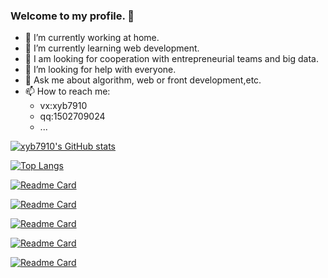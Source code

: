 ### Welcome to my profile. 👋

- 🔭 I’m currently working at home.
- 🌱 I’m currently learning web development.
- 👯 I am looking for cooperation with entrepreneurial teams and big data.
- 🤔 I’m looking for help with everyone.
- 💬 Ask me about algorithm, web or front development,etc.
- 📫 How to reach me:
  - vx:xyb7910
  - qq:1502709024
  - ...

[![xyb7910's GitHub stats](https://github-readme-stats.vercel.app/api?username=xyb7910&show_icons=true&theme=ambient_gradient)](https://github.com/anuraghazra/github-readme-stats)

[![Top Langs](https://github-readme-stats.vercel.app/api/top-langs/?username=xyb7910&layout=compact)](https://github.com/xyb7910)

[![Readme Card](https://github-readme-stats.vercel.app/api/pin/?username=xyb7910&repo=King-of-Bots&theme=ambient_gradient&layout=normal)](https://github.com/xyb7910/King-of-Bots)

[![Readme Card](https://github-readme-stats.vercel.app/api/pin/?username=xyb7910&repo=GoProgramming&theme=ambient_gradient&layout=normal)](https://github.com/xyb7910/GoProgramming)

[![Readme Card](https://github-readme-stats.vercel.app/api/pin/?username=xyb7910&repo=redis-go&theme=ambient_gradient&layout=normal)](https://github.com/xyb7910/redis-go)

[![Readme Card](https://github-readme-stats.vercel.app/api/pin/?username=xyb7910&repo=vue_cli_learning&theme=ambient_gradient&layout=normal)](https://github.com/xyb7910/vue_cli_learning)

[![Readme Card](https://github-readme-stats.vercel.app/api/pin/?username=xyb7910&repo=vue3_cli_learning&theme=ambient_gradient&layout=normal)](https://github.com/xyb7910/vue3_cli_learning)
